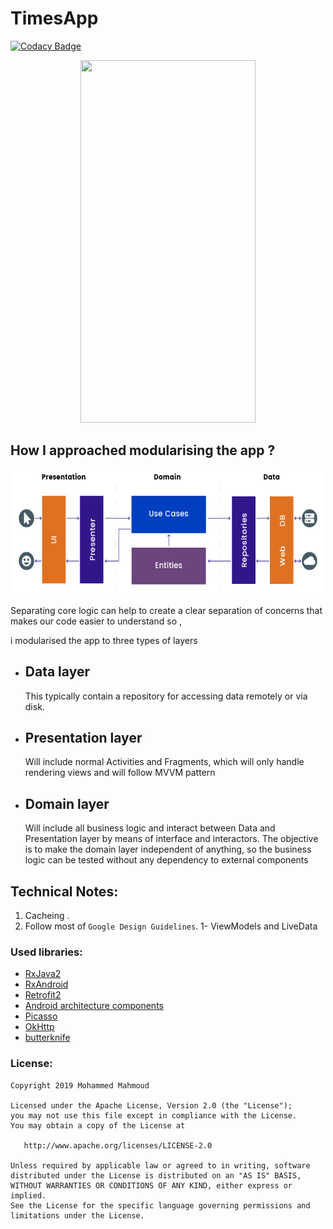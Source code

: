 # TimesApp
[![Codacy Badge](https://api.codacy.com/project/badge/Grade/a0b69cd973d24889a4194b0a47837692)](https://www.codacy.com?utm_source=github.com&amp;utm_medium=referral&amp;utm_content=mohammedgmgn/TimesApp&amp;utm_campaign=Badge_Grade)


<p align="center">
<img src="last.gif" width="280" height="580"/>
</p>



## How I approached modularising the app ?

<p align="center">
<img src="Clean.png" width="500" height="200"/>
</p>




Separating core logic can help to create a clear separation of concerns that makes our code easier to understand so ,

i modularised the app to three types of layers

- ##  Data layer 

    This typically contain a repository for accessing data remotely or via disk.

- ## Presentation layer 

    Will include normal Activities and Fragments, which will only handle rendering views and will follow MVVM pattern

- ## Domain layer 

    Will include all business logic and interact between Data and Presentation layer by means of interface and interactors. The objective is to make the domain layer independent of anything, so the business logic can be tested without any dependency to external components


## Technical Notes:
1. Cacheing .
7. Follow most of `Google Design Guidelines`.
1- ViewModels and LiveData 


### Used libraries: ###
- [RxJava2](https://github.com/ReactiveX/RxJava)
- [RxAndroid](https://github.com/ReactiveX/RxAndroid)
- [Retrofit2](https://github.com/square/retrofit)
- [Android architecture components](https://developer.android.com/topic/libraries/architecture/index.html)
- [Picasso](https://github.com/square/picasso)
- [OkHttp](https://github.com/square/okhttp)
- [butterknife](http://jakewharton.github.io/butterknife/)

### License: ###
~~~~
Copyright 2019 Mohammed Mahmoud 

Licensed under the Apache License, Version 2.0 (the "License");
you may not use this file except in compliance with the License.
You may obtain a copy of the License at

   http://www.apache.org/licenses/LICENSE-2.0

Unless required by applicable law or agreed to in writing, software
distributed under the License is distributed on an "AS IS" BASIS,
WITHOUT WARRANTIES OR CONDITIONS OF ANY KIND, either express or implied.
See the License for the specific language governing permissions and
limitations under the License.
~~~~



